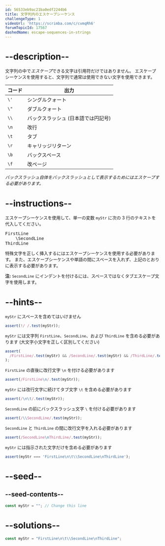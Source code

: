 ```yaml
---
id: 56533eb9ac21ba0edf2244b6
title: 文字列内のエスケープシーケンス
challengeType: 1
videoUrl: 'https://scrimba.com/c/cvmqRh6'
forumTopicId: 17567
dashedName: escape-sequences-in-strings
---
```


# --description--

文字列の中で<dfn>エスケープ</dfn>できる文字は引用符だけではありません。 エスケープシーケンスを使用すると、文字列で通常は使用できない文字を使用できます。

<table><thead><tr><th>コード</th><th>出力</th></tr></thead><tbody><tr><td><code>\'</code></td><td>シングルクォート</td></tr><tr><td><code>\"</code></td><td>ダブルクォート</td></tr><tr><td><code>\\</code></td><td>バックスラッシュ (日本語では円記号)</td></tr><tr><td><code>\n</code></td><td>改行</td></tr><tr><td><code>\t</code></td><td>タブ</td></tr><tr><td><code>\r</code></td><td>キャリッジリターン</td></tr><tr><td><code>\b</code></td><td>バックスペース</td></tr><tr><td><code>\f</code></td><td>改ページ</td></tr></tbody></table>

*バックスラッシュ自体をバックスラッシュとして表示するためにはエスケープする必要があります。*

# --instructions--

エスケープシーケンスを使用して、単一の変数 `myStr` に次の 3 行のテキストを代入してください。

<pre>
FirstLine
    \SecondLine
ThirdLine
</pre>

特殊文字を正しく挿入するにはエスケープシーケンスを使用する必要があります。 また、エスケープシーケンスや単語の間にスペースを入れず、上記のとおりに表示する必要があります。

**注:** `SecondLine` にインデントを付けるには、スペースではなくタブエスケープ文字を使用します。

# --hints--

`myStr` にスペースを含めてはいけません

```js
assert(!/ /.test(myStr));
```

`myStr` には文字列 `FirstLine`、`SecondLine`、および `ThirdLine` を含める必要があります (大文字小文字を正しく区別してください)

```js
assert(
  /FirstLine/.test(myStr) && /SecondLine/.test(myStr) && /ThirdLine/.test(myStr)
);
```

`FirstLine` の直後に改行文字 `\n` を付ける必要があります

```js
assert(/FirstLine\n/.test(myStr));
```

`myStr` には改行文字に続けてタブ文字 `\t` を含める必要があります

```js
assert(/\n\t/.test(myStr));
```

`SecondLine` の前にバックスラッシュ文字 `\` を付ける必要があります

```js
assert(/\\SecondLine/.test(myStr));
```

`SecondLine` と `ThirdLine` の間に改行文字を入れる必要があります

```js
assert(/SecondLine\nThirdLine/.test(myStr));
```

`myStr` には指示された文字だけを含める必要があります

```js
assert(myStr === 'FirstLine\n\t\\SecondLine\nThirdLine');
```

# --seed--

## --seed-contents--

```js
const myStr = ""; // Change this line
```

# --solutions--

```js
const myStr = "FirstLine\n\t\\SecondLine\nThirdLine";
```
